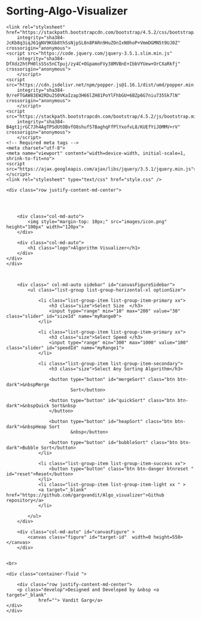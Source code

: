 # Sorting-Algo-Visualizer
<!DOCTYPE html>
<html>

<head>
	<title>Algo Visualizer</title>
	<link rel="icon" href="images/icon.png">
	<link href="https://fonts.googleapis.com/css2?family=Rye&display=swap" rel="stylesheet">
	<link href="https://fonts.googleapis.com/css2?family=Chelsea+Market&display=swap" rel="stylesheet">

	<link rel="stylesheet" href="https://stackpath.bootstrapcdn.com/bootstrap/4.5.2/css/bootstrap.min.css"
		integrity="sha384-JcKb8q3iqJ61gNV9KGb8thSsNjpSL0n8PARn9HuZOnIxN0hoP+VmmDGMN5t9UJ0Z" crossorigin="anonymous">
	<script src="https://code.jquery.com/jquery-3.5.1.slim.min.js"
		integrity="sha384-DfXdz2htPH0lsSSs5nCTpuj/zy4C+OGpamoFVy38MVBnE+IbbVYUew+OrCXaRkfj" crossorigin="anonymous">
		</script>
	<script src="https://cdn.jsdelivr.net/npm/popper.js@1.16.1/dist/umd/popper.min.js"
		integrity="sha384-9/reFTGAW83EW2RDu2S0VKaIzap3H66lZH81PoYlFhbGU+6BZp6G7niu735Sk7lN" crossorigin="anonymous">
		</script>
	<script src="https://stackpath.bootstrapcdn.com/bootstrap/4.5.2/js/bootstrap.min.js"
		integrity="sha384-B4gt1jrGC7Jh4AgTPSdUtOBvfO8shuf57BaghqFfPlYxofvL8/KUEfYiJOMMV+rV" crossorigin="anonymous">
		</script>
	<!-- Required meta tags -->
	<meta charset="utf-8">
	<meta name="viewport" content="width=device-width, initial-scale=1, shrink-to-fit=no">
	<script src="https://ajax.googleapis.com/ajax/libs/jquery/3.5.1/jquery.min.js"></script>
	<link rel="stylesheet" type="text/css" href="style.css" />
</head>

<body>
	<div class="container-fluid ">
		
	<div class="row justify-content-md-center">
		  



		<div class="col-md-auto">
			<img style="margin-top: 10px;" src="images/icon.png" height="100px" width="120px">
		</div>

		<div class="col-md-auto">
			<h1 class="logo">Algorithm Visualizer</h1>
		</div>
	</div>
	</div>


	
		<div class=" col-md-auto sidebar" id="canvasFigureSidebar">
			<ul class="list-group list-group-horizontal-xl optionSize">

				<li class="list-group-item list-group-item-primary xx">
					<h3 class="size">Select Size  </h3>
					<input type="range" min="10" max="200" value="30" class="slider" id="sizeId" name="myRange0">
				</li>

				<li class="list-group-item list-group-item-primary xx">
					<h3 class="size">Select Speed </h3>
					<input type="range" min="300" max="1000" value="100" class="slider" id="speedId" name="myRange1">
				</li>

				<li class="list-group-item list-group-item-secondary">
					<h3 class="size">Select Any Sorting Algorithm</h3>

					<button type="button" id="mergeSort" class="btn btn-dark">&nbspMerge
							Sort</button>

					<button type="button" id="quickSort" class="btn btn-dark">&nbspQuick Sort&nbsp
					</button>

					<button type="button" id="heapSort" class="btn btn-dark">&nbspHeap Sort
							&nbsp</button>

					<button type="button" id="bubbleSort" class="btn btn-dark">Bubble Sort</button>
				</li>

				<li class="list-group-item list-group-item-success xx">
					<button type="button" class="btn btn-danger btnreset " id="reset">Reset</button>
				</li>
				<li class="list-group-item list-group-item-light xx " >
				<a target="_blank" href="https://github.com/gargvandit/Algo_visualizer">Github repository</a>
				</li>

			</ul>
		</div>

		<div class="col-md-auto" id="canvasFigure" >
			<canvas class="figure" id="target-id"  width=0 height=550></canvas>
		</div>


	<br>

	<div class="container-fluid ">
		
		<div class="row justify-content-md-center">
		<p class="develop">Designed and Developed by &nbsp <a target="_blank"
				href=""> Vandit Garg</a> 
	</div>
	</div>



</body>
<script type="text/javascript" src="script.js"></script>

</html>
